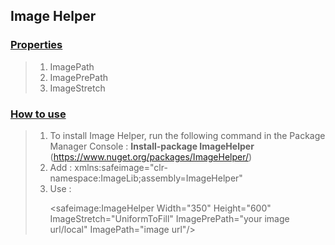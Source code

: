 <head>
<meta content="en-us" http-equiv="Content-Language" />
<meta content="text/html; charset=utf-8" http-equiv="Content-Type" />
<link href="../main.css" rel="stylesheet" type="text/css" />
<link href="../code.css" rel="stylesheet" type="text/css" />
<script src="../rainbow.min.js"></script>
</head>

<body>

## Image Helper ##
### <u> Properties </u> ###

>1. ImagePath
>2. ImagePrePath
>3. ImageStretch

### <u> How to use </u> ###

>1. To install Image Helper, run the following command in the Package Manager Console : <b>Install-package ImageHelper</b> 
(https://www.nuget.org/packages/ImageHelper/)
>2. Add : xmlns:safeimage="clr-namespace:ImageLib;assembly=ImageHelper"
>3. Use : <p><safeimage:ImageHelper Width="350" Height="600" ImageStretch="UniformToFill" ImagePrePath="your image url/local" ImagePath="image url"/></p>

</body>

</html>
